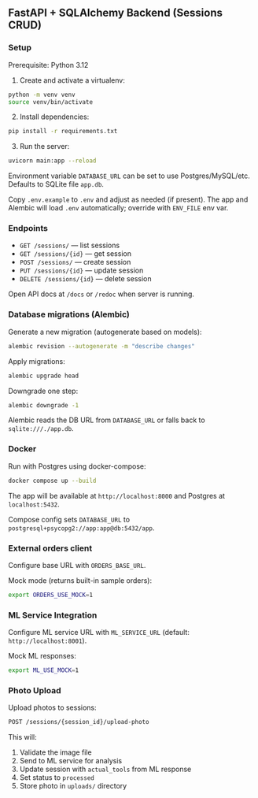 ## FastAPI + SQLAlchemy Backend (Sessions CRUD)

### Setup

Prerequisite: Python 3.12

1. Create and activate a virtualenv:

```bash
python -m venv venv
source venv/bin/activate
```

2. Install dependencies:

```bash
pip install -r requirements.txt
```

3. Run the server:

```bash
uvicorn main:app --reload
```

Environment variable `DATABASE_URL` can be set to use Postgres/MySQL/etc. Defaults to SQLite file `app.db`.

Copy `.env.example` to `.env` and adjust as needed (if present). The app and Alembic will load `.env` automatically; override with `ENV_FILE` env var.

### Endpoints

- `GET /sessions/` — list sessions
- `GET /sessions/{id}` — get session
- `POST /sessions/` — create session
- `PUT /sessions/{id}` — update session
- `DELETE /sessions/{id}` — delete session

Open API docs at `/docs` or `/redoc` when server is running.

### Database migrations (Alembic)

Generate a new migration (autogenerate based on models):

```bash
alembic revision --autogenerate -m "describe changes"
```

Apply migrations:

```bash
alembic upgrade head
```

Downgrade one step:

```bash
alembic downgrade -1
```

Alembic reads the DB URL from `DATABASE_URL` or falls back to `sqlite:///./app.db`.

### Docker

Run with Postgres using docker-compose:

```bash
docker compose up --build
```

The app will be available at `http://localhost:8000` and Postgres at `localhost:5432`.

Compose config sets `DATABASE_URL` to `postgresql+psycopg2://app:app@db:5432/app`.

### External orders client

Configure base URL with `ORDERS_BASE_URL`.

Mock mode (returns built-in sample orders):

```bash
export ORDERS_USE_MOCK=1
```

### ML Service Integration

Configure ML service URL with `ML_SERVICE_URL` (default: `http://localhost:8001`).

Mock ML responses:

```bash
export ML_USE_MOCK=1
```

### Photo Upload

Upload photos to sessions:

```bash
POST /sessions/{session_id}/upload-photo
```

This will:
1. Validate the image file
2. Send to ML service for analysis
3. Update session with `actual_tools` from ML response
4. Set status to `processed`
5. Store photo in `uploads/` directory


